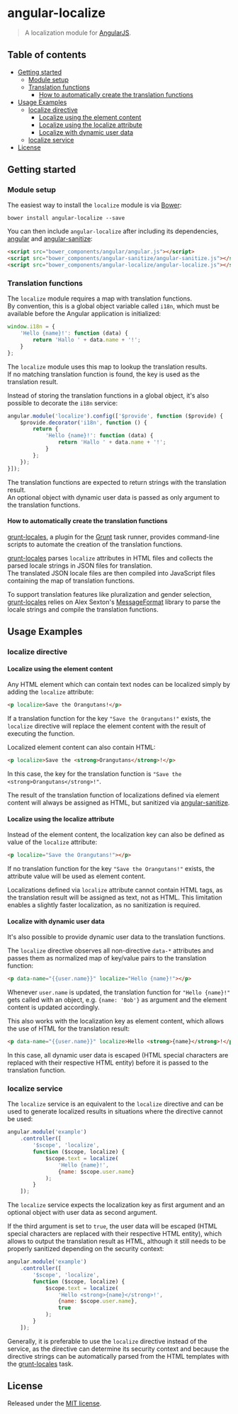 # angular-localize

> A localization module for [AngularJS](http://angularjs.org/).

## Table of contents

- [Getting started](#getting-started)
    - [Module setup](#module-setup)
    - [Translation functions](#translation-functions)
        - [How to automatically create the translation functions](#how-to-automatically-create-the-translation-functions)
- [Usage Examples](#usage-examples)
    - [localize directive](#localize-directive)
        - [Localize using the element content](#localize-using-the-element-content)
        - [Localize using the localize attribute](#localize-using-the-localize-attribute)
        - [Localize with dynamic user data](#localize-with-dynamic-user-data)
    - [localize service](#localize-service)
- [License](#license)

## Getting started

### Module setup
The easiest way to install the `localize` module is via [Bower](http://bower.io/):

```shell
bower install angular-localize --save
```

You can then include `angular-localize` after including its dependencies, [angular](https://github.com/angular/bower-angular) and [angular-sanitize](https://github.com/angular/bower-angular-sanitize):

```html
<script src="bower_components/angular/angular.js"></script>
<script src="bower_components/angular-sanitize/angular-sanitize.js"></script>
<script src="bower_components/angular-localize/angular-localize.js"></script>
```

### Translation functions
The `localize` module requires a map with translation functions.  
By convention, this is a global object variable called `i18n`, which must be available before the Angular application is initialized:

```js
window.i18n = {
    'Hello {name}!': function (data) {
        return 'Hallo ' + data.name + '!';
    }
};
```

The `localize` module uses this map to lookup the translation results.  
If no matching translation function is found, the key is used as the translation result.

Instead of storing the translation functions in a global object, it's also possible to decorate the `i18n` service:

```js
angular.module('localize').config(['$provide', function ($provide) {
    $provide.decorator('i18n', function () {
        return {
            'Hello {name}!': function (data) {
                return 'Hallo ' + data.name + '!';
            }
        };
    });
}]);
```

The translation functions are expected to return strings with the translation result.  
An optional object with dynamic user data is passed as only argument to the translation functions.

#### How to automatically create the translation functions
[grunt-locales](https://github.com/blueimp/grunt-locales), a plugin for the [Grunt](http://gruntjs.com/) task runner, provides command-line scripts to automate the creation of the translation functions.

[grunt-locales](https://github.com/blueimp/grunt-locales) parses `localize` attributes in HTML files and collects the parsed locale strings in JSON files for translation.  
The translated JSON locale files are then compiled into JavaScript files containing the map of translation functions.

To support translation features like pluralization and gender selection, [grunt-locales](https://github.com/blueimp/grunt-locales) relies on Alex Sexton's [MessageFormat](https://github.com/SlexAxton/messageformat.js) library to parse the locale strings and compile the translation functions.

## Usage Examples

### localize directive

#### Localize using the element content
Any HTML element which can contain text nodes can be localized simply by adding the `localize` attribute:

```html
<p localize>Save the Orangutans!</p>
```

If a translation function for the key `"Save the Orangutans!"` exists, the `localize` directive will replace the element content with the result of executing the function.

Localized element content can also contain HTML:

```html
<p localize>Save the <strong>Orangutans</strong>!</p>
```

In this case, the key for the translation function is `"Save the <strong>Orangutans</strong>!"`.

The result of the translation function of localizations defined via element content will always be assigned as HTML, but sanitized via [angular-sanitize](https://github.com/angular/bower-angular-sanitize).

#### Localize using the localize attribute
Instead of the element content, the localization key can also be defined as value of the `localize` attribute:

```html
<p localize="Save the Orangutans!"></p>
```

If no translation function for the key `"Save the Orangutans!"` exists, the attribute value will be used as element content.

Localizations defined via `localize` attribute cannot contain HTML tags, as the translation result will be assigned as text, not as HTML. This limitation enables a slightly faster localization, as no sanitization is required.

#### Localize with dynamic user data
It's also possible to provide dynamic user data to the translation functions.

The `localize` directive observes all non-directive `data-*` attributes and passes them as normalized map of key/value pairs to the translation function:

```html
<p data-name="{{user.name}}" localize="Hello {name}!"></p>
```

Whenever `user.name` is updated, the translation function for `"Hello {name}!"` gets called with an object, e.g. `{name: 'Bob'}` as argument and the element content is updated accordingly.

This also works with the localization key as element content, which allows the use of HTML for the translation result:

```html
<p data-name="{{user.name}}" localize>Hello <strong>{name}</strong>!</p>
```

In this case, all dynamic user data is escaped (HTML special characters are replaced with their respective HTML entity) before it is passed to the translation function.

### localize service
The `localize` service is an equivalent to the `localize` directive and can be used to generate localized results in situations where the directive cannot be used:

```js
angular.module('example')
    .controller([
        '$scope', 'localize',
        function ($scope, localize) {
            $scope.text = localize(
                'Hello {name}!',
                {name: $scope.user.name}
            );
        }
    ]);
```

The `localize` service expects the localization key as first argument and an optional object with user data as second argument.

If the third argument is set to `true`, the user data will be escaped (HTML special characters are replaced with their respective HTML entity), which allows to output the translation result as HTML, although it still needs to be properly sanitized depending on the security context:

```js
angular.module('example')
    .controller([
        '$scope', 'localize',
        function ($scope, localize) {
            $scope.text = localize(
                'Hello <strong>{name}</strong>!',
                {name: $scope.user.name},
                true
            );
        }
    ]);
```

Generally, it is preferable to use the `localize` directive instead of the service, as the directive can determine its security context and because the directive strings can be automatically parsed from the HTML templates with the [grunt-locales](https://github.com/blueimp/grunt-locales) task.

## License
Released under the [MIT license](http://www.opensource.org/licenses/MIT).
